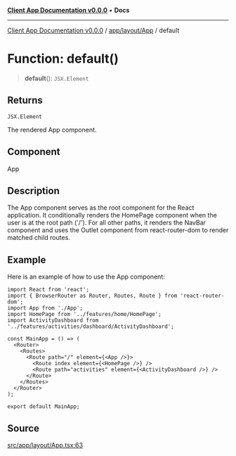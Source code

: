[**Client App Documentation v0.0.0**](../../../../README.md) • **Docs**

***

[Client App Documentation v0.0.0](../../../../README.md) / [app/layout/App](../README.md) / default

# Function: default()

> **default**(): `JSX.Element`

## Returns

`JSX.Element`

The rendered App component.

## Component

App

## Description

The App component serves as the root component for the React application.
It conditionally renders the HomePage component when the user is at the root path ('/').
For all other paths, it renders the NavBar component and uses the Outlet component from react-router-dom to render matched child routes.

## Example

Here is an example of how to use the App component:
```tsx
import React from 'react';
import { BrowserRouter as Router, Routes, Route } from 'react-router-dom';
import App from './App';
import HomePage from '../features/home/HomePage';
import ActivityDashboard from '../features/activities/dashboard/ActivityDashboard';

const MainApp = () => (
  <Router>
    <Routes>
      <Route path="/" element={<App />}>
        <Route index element={<HomePage />} />
        <Route path="activities" element={<ActivityDashboard />} />
      </Route>
    </Routes>
  </Router>
);

export default MainApp;
```

## Source

[src/app/layout/App.tsx:63](https://github.com/jimmykurian/Reactivities/blob/0508ba222a20e8a381c3bd4c99db6fa50d56eeb3/client-app/src/app/layout/App.tsx#L63)
